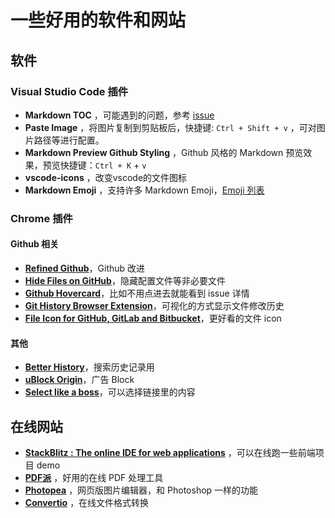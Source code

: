 # 一些好用的软件和网站
## 软件
### Visual Studio Code 插件
- **Markdown TOC** ，可能遇到的问题，参考 [issue](https://github.com/AlanWalk/markdown-toc/issues/65)
- **Paste Image** ，将图片复制到剪贴板后，快捷键: `Ctrl + Shift + v` ，可对图片路径等进行配置。
- **Markdown Preview Github Styling** ，Github 风格的 Markdown 预览效果，预览快捷键：`Ctrl + K` + `v`
- **vscode-icons** ，改变vscode的文件图标
- **Markdown Emoji** ，支持许多 Markdown Emoji，[Emoji 列表](./emoji.md)

### Chrome 插件

#### Github 相关

- [**Refined Github**](https://github.com/sindresorhus/refined-github)，Github 改进
- [**Hide Files on GitHub**](https://github.com/sindresorhus/hide-files-on-github)，隐藏配置文件等非必要文件
- [**Github Hovercard**](https://github.com/Justineo/github-hovercard)，比如不用点进去就能看到 issue 详情
- [**Git History Browser Extension**](https://chrome.google.com/webstore/detail/git-history-browser-exten/laghnmifffncfonaoffcndocllegejnf)，可视化的方式显示文件修改历史
- [**File Icon for GitHub, GitLab and Bitbucket**](https://chrome.google.com/webstore/detail/file-icon-for-github-gitl/ficfmibkjjnpogdcfhfokmihanoldbfe)，更好看的文件 icon

#### 其他

- [**Better History**](https://chrome.google.com/webstore/detail/chrome-better-history/aadbaagbanfijdnflkhepgjmhlpppbad?hl=en)，搜索历史记录用
- [**uBlock Origin**](https://chrome.google.com/webstore/detail/ublock-origin/cjpalhdlnbpafiamejdnhcphjbkeiagm)，广告 Block
- [**Select like a boss**](https://chrome.google.com/webstore/detail/select-like-a-boss/mnbiiidkialopoakajjpeghipbpljffi/related?hl=en)，可以选择链接里的内容

## 在线网站
- [ **StackBlitz : The online IDE for web applications**](https://stackblitz.com/) ，可以在线跑一些前端项目 demo
- [**PDF派**](https://www.pdfpai.com/) ，好用的在线 PDF 处理工具
- [**Photopea**](https://www.photopea.com) ，网页版图片编辑器，和 Photoshop 一样的功能
- [**Convertio**](https://convertio.co/zh/) ，在线文件格式转换
